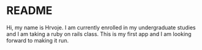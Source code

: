 # README

Hi, my name is Hrvoje. I am currently enrolled in my undergraduate studies and I am taking a ruby on rails class. This is my first app and I am looking forward to making it run. 
